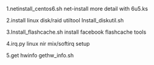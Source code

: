1.netinstall_centos6.sh net-install 
   more detail with 6u5.ks

2.install linux disk/raid utiltool 
  Install_diskutil.sh

3.Install_flashcache.sh install facebook flashcache tools

4.irq.py linux nir mix/softirq setup

5.get hwinfo gethw_info.sh
